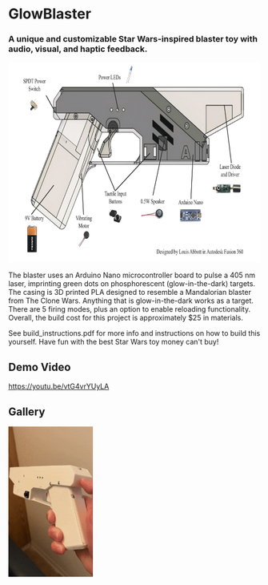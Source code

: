 # GlowBlaster
### A unique and customizable Star Wars-inspired blaster toy with audio, visual, and haptic feedback.

<p align="center">
  <img src="assets/lb_parts.jpg" height=400>
  <!-- <img src="assets/short-ezgif.com-optimize.gif" height=300> -->
</p>

The blaster uses an Arduino Nano microcontroller board to pulse a 405 nm laser, imprinting green dots on phosphorescent (glow-in-the-dark) targets. The casing is 3D printed PLA designed to resemble a Mandalorian blaster from The Clone Wars. Anything that is glow-in-the-dark works as a target. There are 5 firing modes, plus an option to enable reloading functionality. Overall, the build cost for this project is approximately $25 in materials.

See build_instructions.pdf for more info and instructions on how to build this yourself. Have fun with the best Star Wars toy money can't buy!

## Demo Video
https://youtu.be/vtG4vrYUyLA

## Gallery
<p>
  <img src="assets/short-ezgif.com-optimize.gif" height=300>
  
</p>
